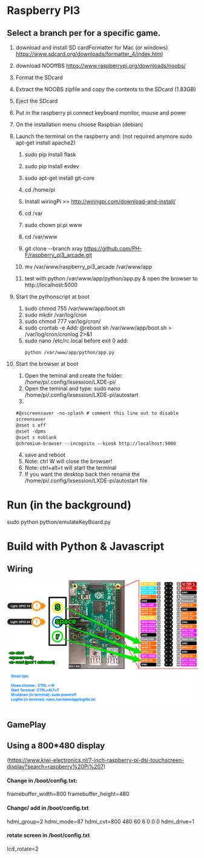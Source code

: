 # Raspberry PI3

## Select a branch per for a specific game.

1. download and install SD cardFormatter for Mac (or windows) https://www.sdcard.org/downloads/formatter_4/index.html
2. download NOOffBS https://www.raspberrypi.org/downloads/noobs/
3. Format the SDcard
4. Extract the NOOBS zipfile and copy the contents to the SDcard (1.83GB)
5. Eject the SDcard
6. Put in the raspberry pi connect keyboard monitor, mouse and power
7. On the installation menu choose Raspbian (debian)
8. Launch the terminal on the raspberry and:
    (not required anymore sudo apt-get install apache2)
    1. sudo pip install flask
    2. sudo pip install evdev
    3. sudo apt-get install git-core

    5. cd /home/pi
    6. Install wiringPi >> http://wiringpi.com/download-and-install/
    7. cd /var
    8. sudo chown pi:pi www
    9. cd /var/www
    10. git clone --branch xray https://github.com/PH-F/raspberry_pi3_arcade.git
    11. mv /var/www/raspberry_pi3_arcade /var/www/app
    12. test with python /var/www/app/python/app.py & open the browser to http://localhost:5000
    
9. Start the pythonscript at boot
	1. sudo chmod 755 /var/www/app/boot.sh
	2. sudo mkdir /var/log/cron
	3. sudo chmod 777 var/log/cron/
	4. sudo crontab -e 
		Add:  @reboot sh /var/www/app/boot.sh > /var/log/cron/cronlog 2>&1
	5. sudo nano /etc/rc.local
	    before exit 0 add:
	    ```
	    python /var/www/app/python/app.py
	    ```
		
10. Start the browser at boot
	1. Open the teminal and create the folder:  /home/pi/.config/lxsession/LXDE-pi/
	2. Open the teminal and type: 	sudo nano /home/pi/.config/lxsession/LXDE-pi/autostart
    3. 
    ```
    #@xscreensaver -no-splash # comment this line out to disable screensaver
    @xset s off
    @xset -dpms
    @xset s noblank
    @chromium-browser --incognito --kiosk http://localhost:5000
	```
	4. save and reboot
	5. Note:   ctrl W   will close the browser!
	6. Note:   ctrl+alt+t will start the terminal
	7. If you want the desktop back then rename the /home/pi/.config/lxsession/LXDE-pi/autostart file


# Run (in the background)
sudo python python/emulateKeyBoard.py

# Build with Python & Javascript

## Wiring
![Image](https://github.com/PH-F/raspberry_pi3_arcade/blob/xray/tests/pinout.png)

## GamePlay


## Using a 800*480 display
(https://www.kiwi-electronics.nl/7-inch-raspberry-pi-dsi-touchscreen-display?search=raspberry%20Pi%207)
#### Change  in /boot/config.txt:
framebuffer_width=800
framebuffer_height=480

#### Change/ add  in /boot/config.txt
hdmi_group=2
hdmi_mode=87
hdmi_cvt=800 480 60 6 0 0 0
hdmi_drive=1

#### rotate screen  in /boot/config.txt
lcd_rotate=2